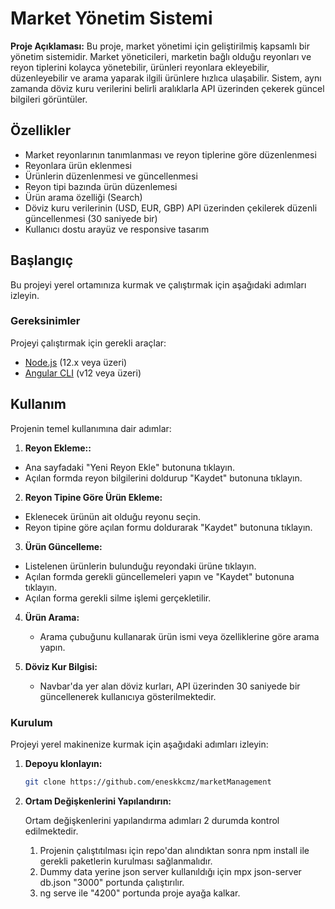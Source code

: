 # Market Yönetim Sistemi

**Proje Açıklaması:**
Bu proje, market yönetimi için geliştirilmiş kapsamlı bir yönetim sistemidir. Market yöneticileri, marketin bağlı olduğu reyonları ve reyon tiplerini kolayca yönetebilir, ürünleri reyonlara ekleyebilir, düzenleyebilir ve arama yaparak ilgili ürünlere hızlıca ulaşabilir. Sistem, aynı zamanda döviz kuru verilerini belirli aralıklarla API üzerinden çekerek güncel bilgileri görüntüler.

## Özellikler

- Market reyonlarının tanımlanması ve reyon tiplerine göre düzenlenmesi
- Reyonlara ürün eklenmesi
- Ürünlerin düzenlenmesi ve güncellenmesi
- Reyon tipi bazında ürün düzenlemesi
- Ürün arama özelliği (Search)
- Döviz kuru verilerinin (USD, EUR, GBP) API üzerinden çekilerek düzenli güncellenmesi (30 saniyede bir)
- Kullanıcı dostu arayüz ve responsive tasarım

## Başlangıç

Bu projeyi yerel ortamınıza kurmak ve çalıştırmak için aşağıdaki adımları izleyin.

### Gereksinimler

Projeyi çalıştırmak için gerekli araçlar:

- [Node.js](https://nodejs.org/) (12.x veya üzeri)
- [Angular CLI](https://angular.io/cli) (v12 veya üzeri)

## Kullanım

Projenin temel kullanımına dair adımlar:

1. **Reyon Ekleme::**

- Ana sayfadaki "Yeni Reyon Ekle" butonuna tıklayın.
- Açılan formda reyon bilgilerini doldurup "Kaydet" butonuna tıklayın.

2. **Reyon Tipine Göre Ürün Ekleme:**

- Eklenecek ürünün ait olduğu reyonu seçin.
- Reyon tipine göre açılan formu doldurarak "Kaydet" butonuna tıklayın.

3. **Ürün Güncelleme:**

- Listelenen ürünlerin bulunduğu reyondaki ürüne tıklayın.
- Açılan formda gerekli güncellemeleri yapın ve "Kaydet" butonuna tıklayın.
- Açılan forma gerekli silme işlemi gerçekletilir.

4. **Ürün Arama:**

   - Arama çubuğunu kullanarak ürün ismi veya özelliklerine göre arama yapın.

5. **Döviz Kur Bilgisi:**
   - Navbar'da yer alan döviz kurları, API üzerinden 30 saniyede bir güncellenerek kullanıcıya gösterilmektedir.

### Kurulum

Projeyi yerel makinenize kurmak için aşağıdaki adımları izleyin:

1. **Depoyu klonlayın:**

   ```bash
   git clone https://github.com/eneskkcmz/marketManagement

   ```

2. **Ortam Değişkenlerini Yapılandırın:**

   Ortam değişkenlerini yapılandırma adımları 2 durumda kontrol edilmektedir.

   1. Projenin çalıştıtılması için repo'dan alındıktan sonra npm install ile gerekli paketlerin kurulması sağlanmalıdır.
   2. Dummy data yerine json server kullanıldığı için mpx json-server db.json "3000" portunda çalıştırılır.
   3. ng serve ile "4200" portunda proje ayağa kalkar.
